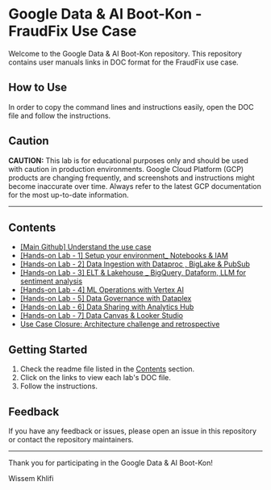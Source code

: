 # Google Data & AI Boot-Kon - FraudFix Use Case

Welcome to the Google Data & AI Boot-Kon repository. This repository contains user manuals links in DOC format for the FraudFix use case.

## How to Use

In order to copy the command lines and instructions easily, open the DOC file and follow the instructions. 

## Caution

**CAUTION:**
This lab is for educational purposes only and should be used with caution in production environments. 
Google Cloud Platform (GCP) products are changing frequently, and screenshots and instructions might become inaccurate over time. 
Always refer to the latest GCP documentation for the most up-to-date information.

---

## Contents

- [[Main Github] Understand the use case](https://docs.google.com/document/d/14WnH6ZwEj5h0X8g4NcVYdsRK0qAYQfe9cIBI_VzJhD0/edit?usp=sharing)
- [[Hands-on Lab - 1] Setup your environment_ Notebooks & IAM](https://docs.google.com/document/d/14lqj4-Vx6iyjibGqK-UFhk5-AL0rED2O_nNxTKx532A/edit?usp=sharing)  
- [[Hands-on Lab - 2] Data Ingestion with Dataproc , BigLake & PubSub](https://docs.google.com/document/d/14puI1u9FWHdcZII-zZS-XzpHm2Wzk1fyoy9BqJkT7Pk/edit?usp=sharing)   
- [[Hands-on Lab - 3] ELT & Lakehouse _ BigQuery, Dataform, LLM for sentiment analysis](https://docs.google.com/document/d/15GTiDgzS54X_hUtz8FZqmLP9eLSF60dea4yLwDaT8R0/edit?usp=sharing)  
- [[Hands-on Lab - 4] ML Operations with Vertex AI](https://docs.google.com/document/d/15vV4iAypm2icoIHhy1Vzt-x4oiDJXQ4VPz2SSP5Vy0k/edit?usp=sharing)  
- [[Hands-on Lab - 5] Data Governance with Dataplex](https://docs.google.com/document/d/16AEld1CC-6WndLw12H7wTmZ0EDDtZRWieHPR4z8GJp8/edit?usp=sharing)  
- [[Hands-on Lab - 6] Data Sharing with Analytics Hub](https://docs.google.com/document/d/16aiNkDEt7VQl2o5ExTYOHgLF0Yc3yfWJVaxrxmuzz4E/edit?usp=sharing)  
- [[Hands-on Lab - 7] Data Canvas & Looker Studio](https://docs.google.com/document/d/18GK-vimnrmvA3YZql-cReD0L6SMW02TYal85OPfd7F0/edit?usp=sharing)  
- [Use Case Closure: Architecture challenge and retrospective](https://docs.google.com/document/d/193wGJaQZkvPu3IFt7Z8aoKZ7OlQMS99ciQXKanrFxvA/edit?usp=sharing) 

## Getting Started

1. Check the readme file listed in the [Contents](#contents) section.
2. Click on the links to view each lab's DOC file.
3. Follow the instructions.

## Feedback

If you have any feedback or issues, please open an issue in this repository or contact the repository maintainers.

---

Thank you for participating in the Google Data & AI Boot-Kon!

Wissem Khlifi
